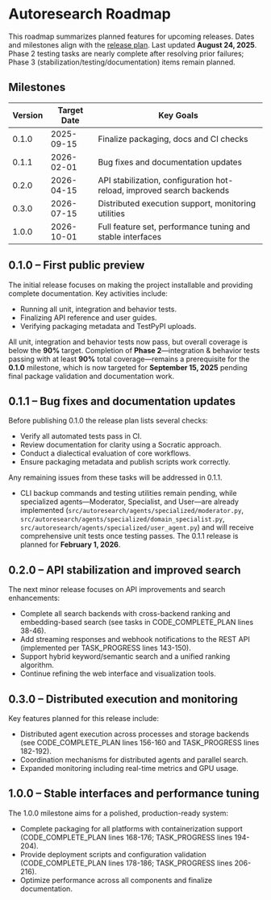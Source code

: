 # Autoresearch Roadmap

This roadmap summarizes planned features for upcoming releases. Dates and milestones align with the [release plan](docs/release_plan.md).
Last updated **August 24, 2025**.
Phase 2 testing tasks are nearly complete after resolving prior failures; Phase 3 (stabilization/testing/documentation) items remain planned.

## Milestones

| Version | Target Date | Key Goals |
| ------- | ----------- | --------- |
| 0.1.0 | 2025-09-15 | Finalize packaging, docs and CI checks |
| 0.1.1 | 2026-02-01 | Bug fixes and documentation updates |
| 0.2.0 | 2026-04-15 | API stabilization, configuration hot-reload, improved search backends |
| 0.3.0 | 2026-07-15 | Distributed execution support, monitoring utilities |
| 1.0.0 | 2026-10-01 | Full feature set, performance tuning and stable interfaces |

## 0.1.0 – First public preview

The initial release focuses on making the project installable and providing
complete documentation. Key activities include:

- Running all unit, integration and behavior tests.
- Finalizing API reference and user guides.
- Verifying packaging metadata and TestPyPI uploads.

All unit, integration and behavior tests now pass, but overall coverage is below the **90%** target.
Completion of **Phase 2**—integration & behavior tests passing with at least **90%** total coverage—remains a prerequisite for the
**0.1.0** milestone, which is now targeted for **September 15, 2025** pending final package validation and documentation work.

## 0.1.1 – Bug fixes and documentation updates

Before publishing 0.1.0 the release plan lists several checks:
- Verify all automated tests pass in CI.
- Review documentation for clarity using a Socratic approach.
- Conduct a dialectical evaluation of core workflows.
- Ensure packaging metadata and publish scripts work correctly.

Any remaining issues from these tasks will be addressed in 0.1.1.
- CLI backup commands and testing utilities remain pending, while specialized agents—Moderator, Specialist, and User—are already implemented (`src/autoresearch/agents/specialized/moderator.py`, `src/autoresearch/agents/specialized/domain_specialist.py`, `src/autoresearch/agents/specialized/user_agent.py`) and will receive comprehensive unit tests once testing passes.
The 0.1.1 release is planned for **February 1, 2026**.

## 0.2.0 – API stabilization and improved search

The next minor release focuses on API improvements and search enhancements:
- Complete all search backends with cross-backend ranking and embedding-based search (see tasks in CODE_COMPLETE_PLAN lines 38-46).
- Add streaming responses and webhook notifications to the REST API (implemented per TASK_PROGRESS lines 143-150).
- Support hybrid keyword/semantic search and a unified ranking algorithm.
- Continue refining the web interface and visualization tools.

## 0.3.0 – Distributed execution and monitoring

Key features planned for this release include:
- Distributed agent execution across processes and storage backends (see CODE_COMPLETE_PLAN lines 156-160 and TASK_PROGRESS lines 182-192).
- Coordination mechanisms for distributed agents and parallel search.
- Expanded monitoring including real-time metrics and GPU usage.

## 1.0.0 – Stable interfaces and performance tuning

The 1.0.0 milestone aims for a polished, production-ready system:
- Complete packaging for all platforms with containerization support (CODE_COMPLETE_PLAN lines 168-176; TASK_PROGRESS lines 194-204).
- Provide deployment scripts and configuration validation (CODE_COMPLETE_PLAN lines 178-186; TASK_PROGRESS lines 206-216).
- Optimize performance across all components and finalize documentation.

